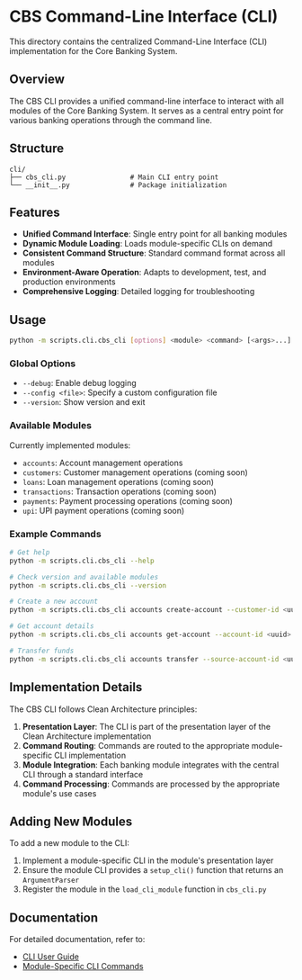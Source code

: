 # CBS Command-Line Interface (CLI)

This directory contains the centralized Command-Line Interface (CLI) implementation for the Core Banking System.

## Overview

The CBS CLI provides a unified command-line interface to interact with all modules of the Core Banking System. It serves as a central entry point for various banking operations through the command line.

## Structure

```
cli/
├── cbs_cli.py                # Main CLI entry point
└── __init__.py               # Package initialization
```

## Features

- **Unified Command Interface**: Single entry point for all banking modules
- **Dynamic Module Loading**: Loads module-specific CLIs on demand
- **Consistent Command Structure**: Standard command format across all modules
- **Environment-Aware Operation**: Adapts to development, test, and production environments
- **Comprehensive Logging**: Detailed logging for troubleshooting

## Usage

```bash
python -m scripts.cli.cbs_cli [options] <module> <command> [<args>...]
```

### Global Options

- `--debug`: Enable debug logging
- `--config <file>`: Specify a custom configuration file
- `--version`: Show version and exit

### Available Modules

Currently implemented modules:
- `accounts`: Account management operations
- `customers`: Customer management operations (coming soon)
- `loans`: Loan management operations (coming soon)
- `transactions`: Transaction operations (coming soon)
- `payments`: Payment processing operations (coming soon)
- `upi`: UPI payment operations (coming soon)

### Example Commands

```bash
# Get help
python -m scripts.cli.cbs_cli --help

# Check version and available modules
python -m scripts.cli.cbs_cli --version

# Create a new account
python -m scripts.cli.cbs_cli accounts create-account --customer-id <uuid> --account-type SAVINGS --initial-deposit 5000

# Get account details
python -m scripts.cli.cbs_cli accounts get-account --account-id <uuid>

# Transfer funds
python -m scripts.cli.cbs_cli accounts transfer --source-account-id <uuid> --target-account-id <uuid> --amount 1000 --description "Rent payment"
```

## Implementation Details

The CBS CLI follows Clean Architecture principles:

1. **Presentation Layer**: The CLI is part of the presentation layer of the Clean Architecture implementation
2. **Command Routing**: Commands are routed to the appropriate module-specific CLI implementation
3. **Module Integration**: Each banking module integrates with the central CLI through a standard interface
4. **Command Processing**: Commands are processed by the appropriate module's use cases

## Adding New Modules

To add a new module to the CLI:

1. Implement a module-specific CLI in the module's presentation layer
2. Ensure the module CLI provides a `setup_cli()` function that returns an `ArgumentParser`
3. Register the module in the `load_cli_module` function in `cbs_cli.py`

## Documentation

For detailed documentation, refer to:
- [CLI User Guide](../../documentation/cli/cli_user_guide.md)
- [Module-Specific CLI Commands](../../documentation/cli/module_commands.md)
